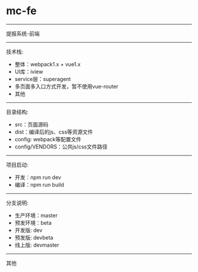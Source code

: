 # mc-fe

---
提报系统-前端

---
技术栈:

* 整体：webpack1.x + vue1.x
* UI库：iview
* service层：superagent
* 多页面多入口方式开发，暂不使用vue-router
* 其他

---
目录结构:

* src：页面源码
* dist：编译后的js、css等资源文件
* config: webpack等配置文件
* config/VENDORS：公共js/css文件路径

---
项目启动:

* 开发：npm run dev
* 编译：npm run build

---
分支说明:
* 生产环境：master
* 预发环境：beta
* 开发版: dev
* 预发版: devbeta
* 线上版: devmaster

---
其他
